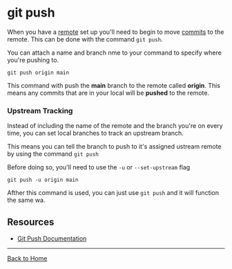# git push
When you have a [remote](./REMOTE.md) set up you'll need to begin to move [commits](./COMMIT.md) to the remote. This can be done with the command `git push`.

You can attach a name and branch nme to your command to specify where you're pushing to.

```
git push origin main
```

This command with push the **main** branch to the remote called **origin**.
This means any commits that are in your local will be **pushed** to the remote.

### Upstream Tracking
Instead of including the name of the remote and the branch you're on every time, you can set local branches to track an upstream branch.

This means you can tell the branch to push to it's assigned ustream remote by using the command `git push`

Before doing so, you'll need to use the `-u` or `--set-upstream` flag

```
git push -u origin main
```
Afther this command is used, you can just use `git push` and it will function the same wa.

## Resources
- [Git Push Documentation](https://git-scm.com/docs/git-push)

---

[Back to Home](../README.md)
